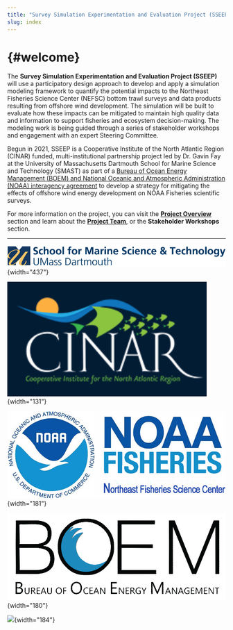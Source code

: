 ```yaml
---
title: "Survey Simulation Experimentation and Evaluation Project (SSEEP)"
slug: index
---
```


#  {#welcome}

The **Survey Simulation Experimentation and Evaluation Project (SSEEP)** will use a participatory design approach to develop and apply a simulation modeling framework to quantify the potential impacts to the Northeast Fisheries Science Center (NEFSC) bottom trawl surveys and data products resulting from offshore wind development. The simulation will be built to evaluate how these impacts can be mitigated to maintain high quality data and information to support fisheries and ecosystem decision-making. The modeling work is being guided through a series of stakeholder workshops and engagement with an expert Steering Committee.

Begun in 2021, SSEEP is a Cooperative Institute of the North Atlantic Region (CINAR) funded, multi-institutional partnership project led by Dr. Gavin Fay at the University of Massachusetts Dartmouth School for Marine Science and Technology (SMAST) as part of a [Bureau of Ocean Energy Management (BOEM) and National Oceanic and Atmospheric Administration (NOAA) interagency agreement](https://www.boem.gov/bureau-ocean-energy-management-and-national-oceanic-and-atmospheric-administration) to develop a strategy for mitigating the effects of offshore wind energy development on NOAA Fisheries scientific surveys.

For more information on the project, you can visit the [**Project Overview**](project-overview.md) section and learn about the [**Project Team**](project-team.md), or the **Stakeholder Workshops** section.

------------------------------------------------------------------------

![](images/smast-logo-blue-2x.png){width="437"}

![](images/paste-A97ECE52.png){width="131"}

![](images/paste-DA648E87.png){width="181"}

![](images/paste-75811583.png){width="180"}

![](https://static.wixstatic.com/media/610b9b_1d9e8bdff8d349cc85cbd7832d38bca0~mv2.jpg/v1/fill/w_478,h_226,al_c,q_80,usm_0.66_1.00_0.01,enc_auto/Knot%2520alone.jpg){width="184"}
